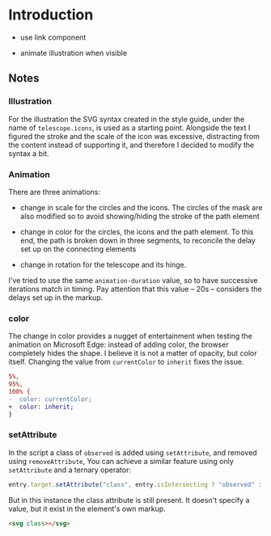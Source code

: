# Introduction

- use link component

- animate illustration when visible

## Notes

### Illustration

For the illustration the SVG syntax created in the style guide, under the name of `telescope.icons`, is used as a starting point. Alongside the text I figured the stroke and the scale of the icon was excessive, distracting from the content instead of supporting it, and therefore I decided to modify the syntax a bit.

### Animation

There are three animations:

- change in scale for the circles and the icons. The circles of the mask are also modified so to avoid showing/hiding the stroke of the path element

- change in color for the circles, the icons and the path element. To this end, the path is broken down in three segments, to reconcile the delay set up on the connecting elements

- change in rotation for the telescope and its hinge.

I've tried to use the same `animation-duration` value, so to have successive iterations match in timing. Pay attention that this value – 20s – considers the delays set up in the markup.

### color

The change in color provides a nugget of entertainment when testing the animation on Microsoft Edge: instead of adding color, the browser completely hides the shape. I believe it is not a matter of opacity, but color itself. Changing the value from `currentColor` to `inherit` fixes the issue.

```diff
5%,
95%,
100% {
-  color: currentColor;
+  color: inherit;
}
```

### setAttribute

In the script a class of `observed` is added using `setAttribute`, and removed using `removeAttribute`, You can achieve a similar feature using only `setAttribute` and a ternary operator:

```js
entry.target.setAttribute("class", entry.isIntersecting ? "observed" : "");
```

But in this instance the class attribute is still present. It doesn't specify a value, but it exist in the element's own markup.

```html
<svg class></svg>
```
